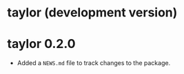 # taylor (development version)

# taylor 0.2.0

* Added a `NEWS.md` file to track changes to the package.
